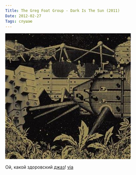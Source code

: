 ```yaml
---
Title: The Greg Foat Group - Dark Is The Sun (2011)
Date: 2012-02-27
Tags: слушаю
---
```


![greg-foat-group.jpg](images/greg-foat-group.jpg)

Ой, какой здоровский [джаз](http://www.discogs.com/Greg-Foat-Group-Dark-Is-The-Sun/master/340163)! [via](http://holx.tumblr.com/)